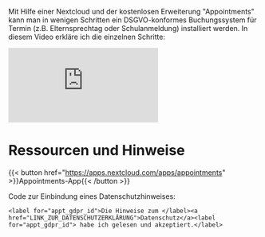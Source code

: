 Mit Hilfe einer Nextcloud und der kostenlosen Erweiterung "Appointments" kann man in wenigen Schritten ein DSGVO-konformes Buchungssystem für Termin (z.B. Elternsprechtag oder Schulanmeldung) installiert werden. In diesem Video erkläre ich die einzelnen Schritte:

<div class="video-container">
<iframe sandbox="allow-same-origin allow-scripts allow-popups" src="https://tube.foss-schule.de/videos/embed/d9ac3e21-e0b0-4da8-8b20-452d4ab77e41?warningTitle=0" frameborder="0" allowfullscreen></iframe>
</div>

# Ressourcen und Hinweise
{{< button href="https://apps.nextcloud.com/apps/appointments" >}}Appointments-App{{< /button >}}

Code zur Einbindung eines Datenschutzhinweises:
```
<label for="appt_gdpr_id">Die Hinweise zum </label><a href="LINK_ZUR_DATENSCHUTZERKLÄRUNG">Datenschutz</a><label for="appt_gdpr_id"> habe ich gelesen und akzeptiert.</label>
```
